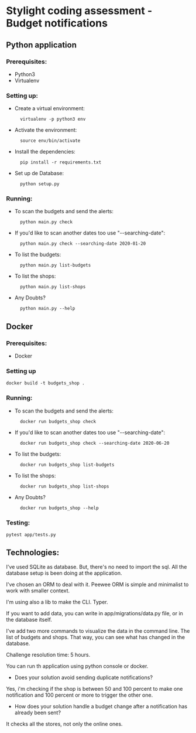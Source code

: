 # Stylight coding assessment - Budget notifications

## Python application

### Prerequisites:

* Python3
* Virtualenv

### Setting up:

* Create a virtual environment:

        virtualenv -p python3 env

* Activate the environment:

        source env/bin/activate

* Install the dependencies:

        pip install -r requirements.txt
    
* Set up de Database:

        python setup.py

### Running:

* To scan the budgets and send the alerts:

        python main.py check

* If you'd like to scan another dates too use "--searching-date":

        python main.py check --searching-date 2020-01-20

* To list the budgets:

        python main.py list-budgets

* To list the shops:

        python main.py list-shops

* Any Doubts?

        python main.py --help


## Docker

### Prerequisites:
* Docker

### Setting up
    docker build -t budgets_shop .

### Running:

* To scan the budgets and send the alerts:

        docker run budgets_shop check

* If you'd like to scan another dates too use "--searching-date":

        docker run budgets_shop check --searching-date 2020-06-20

* To list the budgets:

        docker run budgets_shop list-budgets

* To list the shops:

        docker run budgets_shop list-shops

* Any Doubts?

        docker run budgets_shop --help

### Testing:

    pytest app/tests.py 

## Technologies:

I've used SQLite as database. But, there's no need to import the sql.
All the database setup is been doing at the application.

I've chosen an ORM to deal with it. Peewee ORM is simple and minimalist to work with smaller context.

I'm using also a lib to make the CLI. Typer.

If you want to add data, you can write in app/migrations/data.py file, or in the database itself.

I've add two more commands to visualize the data in the command line. The list of budgets and shops. That way, you can see what has changed in the database.

Challenge resolution time: 5 hours.

You can run th application using python console or docker.

* Does your solution avoid sending duplicate notifications?

Yes, i'm checking if the shop is between 50 and 100 percent to make one notification and 100 percent or more to trigger the other one.

* How does your solution handle a budget change after a notification has already been sent?

It checks all the stores, not only the online ones.